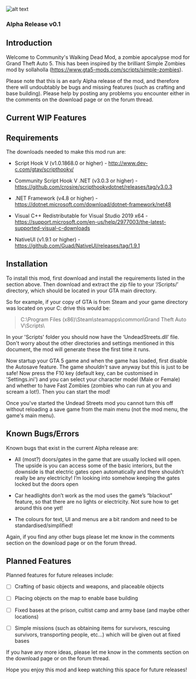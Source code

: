 ![alt text](https://i.imgur.com/k5eCLl5_d.webp?maxwidth=640&shape=thumb&fidelity=medium "Undead Streets")
### Alpha Release v0.1

## Introduction

Welcome to Community's Walking Dead Mod, a zombie apocalypse mod for Grand Theft Auto 5. This has been inspired by the brilliant Simple Zombies mod by sollaholla (https://www.gta5-mods.com/scripts/simple-zombies).

Please note that this is an early Alpha release of the mod, and therefore there will undoubtably be bugs and missing features (such as crafting and base building). Please help by posting any problems you encounter either in the comments on the download page or on the forum thread.

## Current WIP Features



## Requirements

The downloads needed to make this mod run are:

* Script Hook V (v1.0.1868.0 or higher) - http://www.dev-c.com/gtav/scripthookv/
	
* Community Script Hook V .NET (v3.0.3 or higher) - https://github.com/crosire/scripthookvdotnet/releases/tag/v3.0.3
	
* .NET Framework (v4.8 or higher) - https://dotnet.microsoft.com/download/dotnet-framework/net48
	
* Visual C++ Redistributable for Visual Studio 2019 x64 - https://support.microsoft.com/en-us/help/2977003/the-latest-supported-visual-c-downloads

* NativeUI (v1.9.1 or higher) - https://github.com/Guad/NativeUI/releases/tag/1.9.1

## Installation

To install this mod, first download and install the requirements listed in the section above. Then download and extract the zip file to your ‘/Scripts/’ directory, which should be located in your GTA main directory.

So for example, if your copy of GTA is from Steam and your game directory was located on your C: drive this would be:

> C:\Program Files (x86)\Steam\steamapps\common\Grand Theft Auto V\Scripts\

In your 'Scripts' folder you should now have the ‘UndeadStreets.dll’ file. Don't worry about the other directories and settings mentioned in this document, the mod will generate these the first time it runs.

Now startup your GTA 5 game and when the game has loaded, first disable the Autosave feature. The game *shouldn't* save anyway but this is just to be safe! Now press the F10 key (default key, can be customised in 'Settings.ini') and you can select your character model (Male or Female) and whether to have Fast Zombies (zombies who can run at you and scream a lot!). Then you can start the mod!

Once you've started the Undead Streets mod you cannot turn this off without reloading a save game from the main menu (not the mod menu, the game's main menu).

## Known Bugs/Errors

Known bugs that exist in the current Alpha release are:
	
* All (most?) doors/gates in the game that are usually locked will open. The upside is you can access some of the basic interiors, but the downside is that electric gates open automatically and there shouldn’t really be any electricity! I’m looking into somehow keeping the gates locked but the doors open
	
* Car headlights don’t work as the mod uses the game’s “blackout” feature, so that there are no lights or electricity. Not sure how to get around this one yet!

* The colours for text, UI and menus are a bit random and need to be standardised/simplified!

Again, if you find any other bugs please let me know in the comments section on the download page or on the forum thread.

## Planned Features

Planned features for future releases include:

- [ ] Crafting of basic objects and weapons, and placeable objects
	
- [ ] Placing objects on the map to enable base building
	
- [ ] Fixed bases at the prison, cultist camp and army base (and maybe other locations)
	
- [ ] Simple missions (such as obtaining items for survivors, rescuing survivors, transporting people, etc…) which will be given out at fixed bases

If you have any more ideas, please let me know in the comments section on the download page or on the forum thread.

Hope you enjoy this mod and keep watching this space for future releases!
